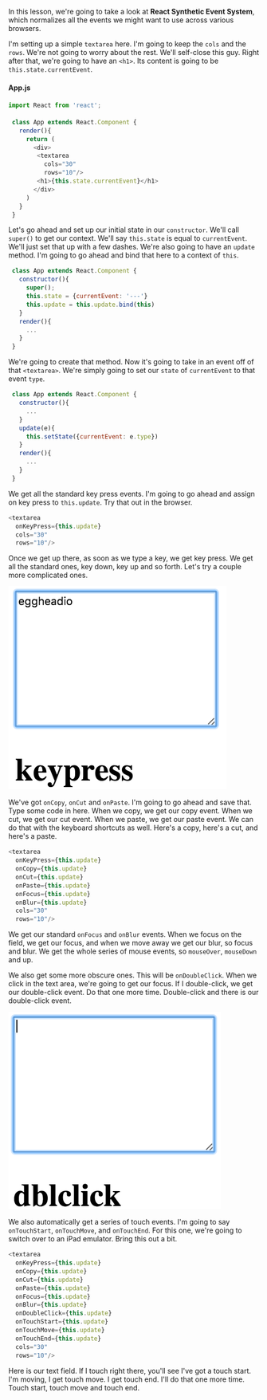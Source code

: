 In this lesson, we're going to take a look at **React Synthetic Event System**, which normalizes all the events we might want to use across various browsers.

I'm setting up a simple `textarea` here. I'm going to keep the `cols` and the `rows`. We're not going to worry about the rest. We'll self-close this guy. Right after that, we're going to have an `<h1>`. Its content is going to be `this.state.currentEvent`.
#### App.js
``` javascript
import React from 'react';

 class App extends React.Component {
   render(){
     return (
       <div>
        <textarea 
          cols="30" 
          rows="10"/>
        <h1>{this.state.currentEvent}</h1>
       </div>
     )
   }
 }
```
Let's go ahead and set up our initial state in our `constructor`. We'll call `super()` to get our context. We'll say `this.state` is equal to `currentEvent`. We'll just set that up with a few dashes. We're also going to have an `update` method. I'm going to go ahead and bind that here to a context of `this`.

``` javascript
 class App extends React.Component {
   constructor(){
     super();
     this.state = {currentEvent: '---'}
     this.update = this.update.bind(this)
   }
   render(){
     ...
   }
 }
```
We're going to create that method. Now it's going to take in an event off of that `<textarea>`. We're simply going to set our `state` of `currentEvent` to that event `type`.

``` javascript
 class App extends React.Component {
   constructor(){
     ...
   }
   update(e){
     this.setState({currentEvent: e.type})
   }
   render(){
     ...
   }
 }
```
We get all the standard key press events. I'm going to go ahead and assign on key press to `this.update`. Try that out in the browser. 

``` javascript
<textarea 
  onKeyPress={this.update}
  cols="30" 
  rows="10"/>
```
Once we get up there, as soon as we type a key, we get key press. We get all the standard ones, key down, key up and so forth. Let's try a couple more complicated ones.

![Key press event](../images/react-react-synthetic-event-system-keypress.png)

We've got `onCopy`, `onCut` and `onPaste`. I'm going to go ahead and save that. Type some code in here. When we copy, we get our copy event. When we cut, we get our cut event. When we paste, we get our paste event. We can do that with the keyboard shortcuts as well. Here's a copy, here's a cut, and here's a paste.

``` javascript
<textarea 
  onKeyPress={this.update}
  onCopy={this.update}
  onCut={this.update}
  onPaste={this.update}
  onFocus={this.update}
  onBlur={this.update}
  cols="30" 
  rows="10"/>
```
We get our standard `onFocus` and `onBlur` events. When we focus on the field, we get our focus, and when we move away we get our blur, so focus and blur. We get the whole series of mouse events, so `mouseOver`, `mouseDown` and up.

We also get some more obscure ones. This will be `onDoubleClick`. When we click in the text area, we're going to get our focus. If I double-click, we get our double-click event. Do that one more time. Double-click and there is our double-click event.

![Double click event](../images/react-react-synthetic-event-system-dblclick.png)

We also automatically get a series of touch events. I'm going to say `onTouchStart`, `onTouchMove`, and `onTouchEnd`. For this one, we're going to switch over to an iPad emulator. Bring this out a bit.

``` javascript
<textarea 
  onKeyPress={this.update}
  onCopy={this.update}
  onCut={this.update}
  onPaste={this.update}
  onFocus={this.update}
  onBlur={this.update}
  onDoubleClick={this.update}
  onTouchStart={this.update}
  onTouchMove={this.update}
  onTouchEnd={this.update}
  cols="30" 
  rows="10"/>
```
Here is our text field. If I touch right there, you'll see I've got a touch start. I'm moving, I get touch move. I get touch end. I'll do that one more time. Touch start, touch move and touch end.
